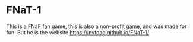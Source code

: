 # FNaT-1
This is a FNaF fan game, this is also a non-profit game, and was made for fun. But he is the website https://invtoad.github.io/FNaT-1/
